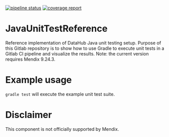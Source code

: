 [![pipeline status](https://gitlab.rnd.mendix.com/platformcore/javaunittestreference/badges/master/pipeline.svg)](https://gitlab.rnd.mendix.com/platformcore/javaunittestreference/-/commits/master)
[![coverage report](https://gitlab.rnd.mendix.com/platformcore/javaunittestreference/badges/master/coverage.svg)](https://gitlab.rnd.mendix.com/platformcore/javaunittestreference/-/commits/master) 

# JavaUnitTestReference

Reference implementation of DataHub Java unit testing setup.
Purpose of this Gitlab repository is to show how to use Gradle to execute unit tests in a Gitlab CI pipeline and visualize the results.
Note: the current version requires Mendix 9.24.3.

# Example usage

`gradle test` will execute the example unit test suite.

# Disclaimer

This component is not officially supported by Mendix.
